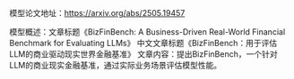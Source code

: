 模型论文地址：https://arxiv.org/abs/2505.19457

模型概述：文章标题《BizFinBench: A Business-Driven Real-World Financial Benchmark for Evaluating LLMs》
中文文章标题《BizFinBench：用于评估LLM的商业驱动现实世界金融基准》
文章内容：提出BizFinBench，一个针对LLM的商业现实金融基准，通过实际业务场景评估模型性能。
